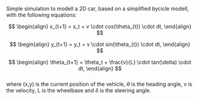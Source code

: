 Simple simulation to modell a 2D car, based on a simplified bycicle modell, with the following equations: <br />

$$
\begin{align}
x_{t+1} = x_t + v \cdot cos(\theta_{t}) \cdot dt,
\end{align}
$$

$$
\begin{align}
y_{t+1} = y_t + v \cdot sin(\theta_{t}) \cdot dt,
\end{align}
$$

$$
\begin{align}
\theta_{t+1} = \theta_t + \frac{v}{L} \cdot tan(\delta) \cdot dt,
\end{align}
$$
<br />
where (x,y) is the current position of the vehicle, $\theta$  is the heading angle, v is the velocity, L is the wheelbase and $\delta$ is the steering angle.


